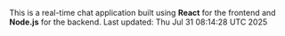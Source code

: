 This is a real-time chat application built using **React** for the frontend and **Node.js** for the backend.
Last updated: Thu Jul 31 08:14:28 UTC 2025
